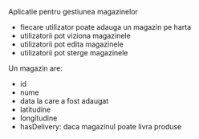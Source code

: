 Aplicatie pentru gestiunea magazinelor

- fiecare utilizator poate adauga un magazin pe harta
- utilizatorii pot viziona magazinele
- utilizatorii pot edita magazinele
- utilizatorii pot sterge magazinele

Un magazin are:
- id
- nume
- data la care a fost adaugat
- latitudine
- longitudine
- hasDelivery: daca magazinul poate livra produse